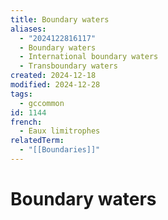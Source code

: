 ```yaml
---
title: Boundary waters
aliases:
  - "2024122816117"
  - Boundary waters
  - International boundary waters
  - Transboundary waters
created: 2024-12-18
modified: 2024-12-28
tags:
  - gccommon
id: 1144
french:
  - Eaux limitrophes
relatedTerm:
  - "[[Boundaries]]"
---
```

# Boundary waters
